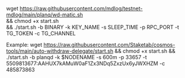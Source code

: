 wget https://raw.githubusercontent.com/mdlog/testnet-mdlog/main/planq/wd-matic.sh \
&& chmod +x start.sh \
&& ./start.sh -b BINARY -k KEY_NAME -s SLEEP_TIME -p RPC_PORT -t TG_TOKEN -c TG_CHANNEL


Example:
wget https://raw.githubusercontent.com/Staketab/cosmos-tools/main/auto-withdraw-delegate/start.sh && chmod +x start.sh && ./start.sh -b planqd -k $NODENAME -s 600m -p 33657 -t 5509813677:AAHUX7kAMuW0aF1Zx3NDq5ZxzUx6yJWXHZM -c 485873863
